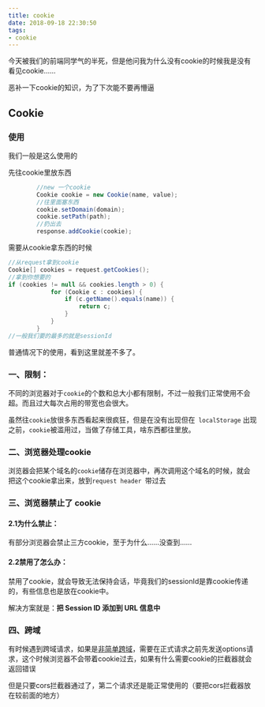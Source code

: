 ```yaml
---
title: cookie
date: 2018-09-18 22:30:50
tags:
- cookie
---
```


今天被我们的前端同学气的半死，但是他问我为什么没有cookie的时候我是没有看见cookie……

恶补一下cookie的知识，为了下次能不要再懵逼

<!--more-->



## Cookie

### 使用

我们一般是这么使用的

先往cookie里放东西

```java
        //new 一个cookie 
        Cookie cookie = new Cookie(name, value);
        //往里面塞东西
        cookie.setDomain(domain);
        cookie.setPath(path);
        //扔出去
        response.addCookie(cookie);
```

需要从cookie拿东西的时候

```java
//从request拿到cookie
Cookie[] cookies = request.getCookies();
//拿到你想要的
if (cookies != null && cookies.length > 0) {
            for (Cookie c : cookies) {
                if (c.getName().equals(name)) {
                    return c;
                }
            }
        }
//一般我们要的最多的就是sessionId
```



普通情况下的使用，看到这里就差不多了。

### 一、限制：

不同的浏览器对于`cookie`的个数和总大小都有限制，不过一般我们正常使用不会超。而且过大每次占用的带宽也会很大。

虽然往`cookie`放很多东西看起来很疯狂，但是在没有出现但在` localStorage` 出现之前，`cookie`被滥用过，当做了存储工具，啥东西都往里放。

### 二、浏览器处理cookie

浏览器会把某个域名的`cookie`储存在浏览器中，再次调用这个域名的时候，就会把这个cookie拿出来，放到`request header `带过去



### 三、浏览器禁止了 cookie

#### 2.1为什么禁止：

有部分浏览器会禁止三方cookie，至于为什么……没查到……

#### 2.2禁用了怎么办：

禁用了cookie，就会导致无法保持会话，毕竟我们的sessionId是靠cookie传递的，有些信息也是放在cookie中。

解决方案就是：**把 Session ID 添加到 URL 信息中** 



### 四、跨域

有时候遇到跨域请求，如果是[非简单跨域](https://developer.mozilla.org/zh-CN/docs/Web/HTTP/Access_control_CORS)，需要在正式请求之前先发送options请求，这个时候浏览器不会带着cookie过去，如果有什么需要cookie的拦截器就会返回错误

但是只要cors拦截器通过了，第二个请求还是能正常使用的（要把cors拦截器放在较前面的地方）